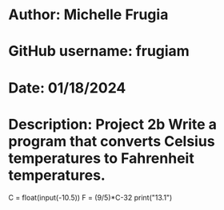 # Author: Michelle Frugia
# GitHub username: frugiam
# Date: 01/18/2024
# Description: Project 2b Write a program that converts Celsius temperatures to Fahrenheit temperatures.
C = float(input(-10.5))
F = (9/5)*C-32
print("13.1")
